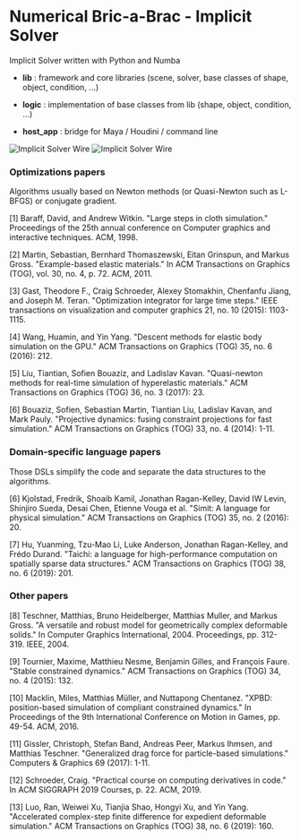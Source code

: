 # Numerical Bric-a-Brac - Implicit Solver
Implicit Solver written with Python and Numba

- **lib** : framework and core libraries (scene, solver, base classes of shape, object, condition, ...)

- **logic** : implementation of base classes from lib (shape, object, condition, ...)

- **host_app** : bridge for Maya / Houdini / command line

![Implicit Solver Wire](https://github.com/vincentbonnetcg/Numerical-Bric-a-Brac/blob/master/implicit_solver/img/implicitSolver_cat.gif)
![Implicit Solver Wire](https://github.com/vincentbonnetcg/Numerical-Bric-a-Brac/blob/master/implicit_solver/img/implicitSolver_wire.gif)

### Optimizations papers

Algorithms usually based on Newton methods (or Quasi-Newton such as L-BFGS)  or conjugate gradient. 

[1] Baraff, David, and Andrew Witkin. "Large steps in cloth simulation." Proceedings of the 25th annual conference on Computer graphics and interactive techniques. ACM, 1998.

[2] Martin, Sebastian, Bernhard Thomaszewski, Eitan Grinspun, and Markus Gross. "Example-based elastic materials." In ACM Transactions on Graphics (TOG), vol. 30, no. 4, p. 72. ACM, 2011. 

[3] Gast, Theodore F., Craig Schroeder, Alexey Stomakhin, Chenfanfu Jiang, and Joseph M. Teran. "Optimization integrator for large time steps." IEEE transactions on visualization and computer graphics 21, no. 10 (2015): 1103-1115.

[4] Wang, Huamin, and Yin Yang. "Descent methods for elastic body simulation on the GPU." ACM Transactions on Graphics (TOG) 35, no. 6 (2016): 212.

[5] Liu, Tiantian, Sofien Bouaziz, and Ladislav Kavan. "Quasi-newton methods for real-time simulation of hyperelastic materials." ACM Transactions on Graphics (TOG) 36, no. 3 (2017): 23.

[6] Bouaziz, Sofien, Sebastian Martin, Tiantian Liu, Ladislav Kavan, and Mark Pauly. "Projective dynamics: fusing constraint projections for fast simulation." ACM Transactions on Graphics (TOG) 33, no. 4 (2014): 1-11.


### Domain-specific language papers

Those DSLs simplify the code and separate the data structures to the algorithms.

[6] Kjolstad, Fredrik, Shoaib Kamil, Jonathan Ragan-Kelley, David IW Levin, Shinjiro Sueda, Desai Chen, Etienne Vouga et al. "Simit: A language for physical simulation." ACM Transactions on Graphics (TOG) 35, no. 2 (2016): 20.

[7] Hu, Yuanming, Tzu-Mao Li, Luke Anderson, Jonathan Ragan-Kelley, and Frédo Durand. "Taichi: a language for high-performance computation on spatially sparse data structures." ACM Transactions on Graphics (TOG) 38, no. 6 (2019): 201.  

### Other papers

[8] Teschner, Matthias, Bruno Heidelberger, Matthias Muller, and Markus Gross. "A versatile and robust model for geometrically complex deformable solids." In Computer Graphics International, 2004. Proceedings, pp. 312-319. IEEE, 2004.

[9] Tournier, Maxime, Matthieu Nesme, Benjamin Gilles, and François Faure. "Stable constrained dynamics." ACM Transactions on Graphics (TOG) 34, no. 4 (2015): 132.

[10] Macklin, Miles, Matthias Müller, and Nuttapong Chentanez. "XPBD: position-based simulation of compliant constrained dynamics." In Proceedings of the 9th International Conference on Motion in Games, pp. 49-54. ACM, 2016.

[11] Gissler, Christoph, Stefan Band, Andreas Peer, Markus Ihmsen, and Matthias Teschner. "Generalized drag force for particle-based simulations." Computers & Graphics 69 (2017): 1-11.

[12] Schroeder, Craig. "Practical course on computing derivatives in code." In ACM SIGGRAPH 2019 Courses, p. 22. ACM, 2019.

[13] Luo, Ran, Weiwei Xu, Tianjia Shao, Hongyi Xu, and Yin Yang. "Accelerated complex-step finite difference for expedient deformable simulation." ACM Transactions on Graphics (TOG) 38, no. 6 (2019): 160.


